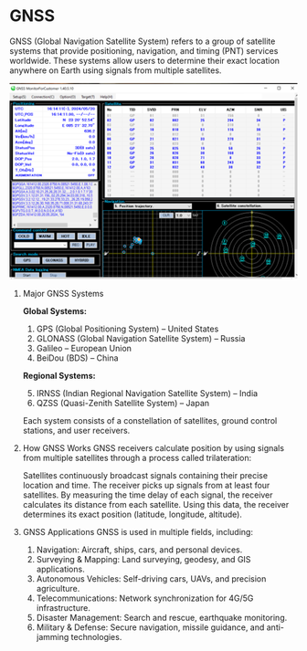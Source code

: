 # GNSS
   GNSS (Global Navigation Satellite System) refers to a group of satellite systems that provide positioning, navigation,
   and timing (PNT) services worldwide. These systems allow users to determine their exact location anywhere on Earth using
   signals from multiple satellites.

   ![alt text](https://github.com/abhay498/GNSS/blob/main/Reyax_RYS8830_EVB.png)

1. Major GNSS Systems
   
   **Global Systems:**
   1. GPS (Global Positioning System) – United States
   2. GLONASS (Global Navigation Satellite System) – Russia
   3. Galileo – European Union
   4. BeiDou (BDS) – China

   **Regional Systems:**
   
   5. IRNSS (Indian Regional Navigation Satellite System) – India
   6. QZSS (Quasi-Zenith Satellite System) – Japan

   Each system consists of a constellation of satellites, ground control stations, and user receivers.

  3. How GNSS Works
      GNSS receivers calculate position by using signals from multiple satellites through a process called trilateration:
   
      Satellites continuously broadcast signals containing their precise location and time.
      The receiver picks up signals from at least four satellites.
      By measuring the time delay of each signal, the receiver calculates its distance from each satellite.
      Using this data, the receiver determines its exact position (latitude, longitude, altitude).

  4. GNSS Applications
     GNSS is used in multiple fields, including:

     1. Navigation: Aircraft, ships, cars, and personal devices.
     2. Surveying & Mapping: Land surveying, geodesy, and GIS applications.
     3. Autonomous Vehicles: Self-driving cars, UAVs, and precision agriculture.
     4. Telecommunications: Network synchronization for 4G/5G infrastructure.
     5. Disaster Management: Search and rescue, earthquake monitoring.
     6. Military & Defense: Secure navigation, missile guidance, and anti-jamming technologies.


